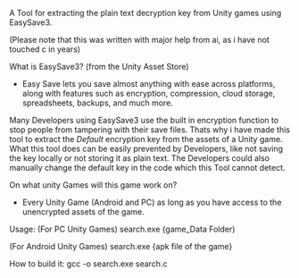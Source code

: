 A Tool for extracting the plain text decryption key from Unity games using EasySave3.

(Please note that this was written with major help from ai, as i have not touched c in years)


What is EasySave3?
(from the Unity Asset Store)
- Easy Save lets you save almost anything with ease across platforms, along with features such as encryption, compression, cloud storage, spreadsheets, backups, and much more.


Many Developers using EasySave3 use the built in encryption function to stop people from tampering with their save files. Thats why i have made this tool to extract the *Default* encryption key from the assets of a Unity game.
What this tool does can be easily prevented by Developers, like not saving the key locally or not storing it as plain text. The Developers could also manually change the default key in the code which this Tool cannot detect.


On what unity Games will this game work on?
- Every Unity Game (Android and PC) as long as you have access to the unencrypted assets of the game.


Usage:
(For PC Unity Games)
search.exe {game_Data Folder)

(For Android Unity Games)
search.exe {apk file of the game}



How to build it:
gcc -o search.exe search.c
